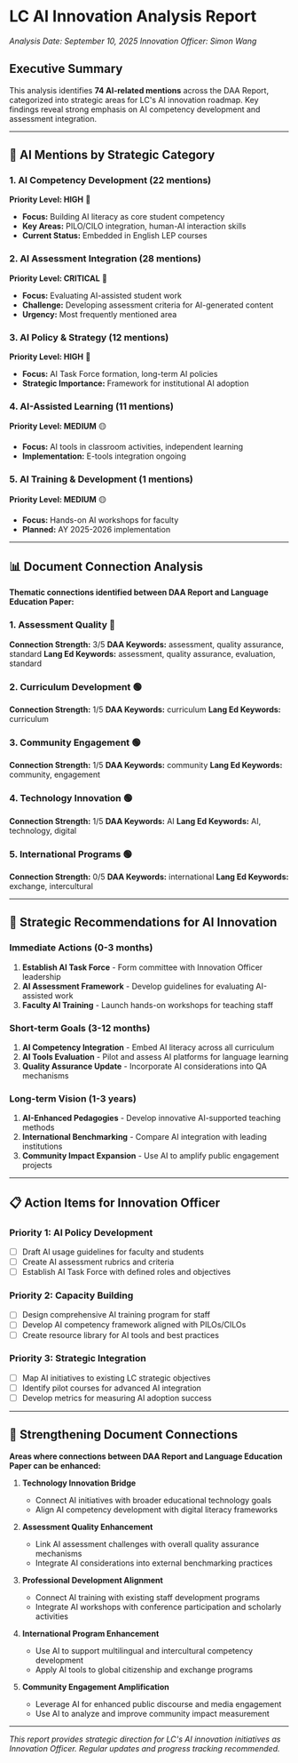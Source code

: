 # LC AI Innovation Analysis Report
*Analysis Date: September 10, 2025*
*Innovation Officer: Simon Wang*

## Executive Summary

This analysis identifies **74 AI-related mentions** across the DAA Report, categorized into strategic areas for LC's AI innovation roadmap. Key findings reveal strong emphasis on AI competency development and assessment integration.

---

## 🤖 AI Mentions by Strategic Category

### 1. AI Competency Development (22 mentions)
**Priority Level: HIGH** 🔴
- **Focus:** Building AI literacy as core student competency
- **Key Areas:** PILO/CILO integration, human-AI interaction skills
- **Current Status:** Embedded in English LEP courses

### 2. AI Assessment Integration (28 mentions)  
**Priority Level: CRITICAL** 🔴
- **Focus:** Evaluating AI-assisted student work
- **Challenge:** Developing assessment criteria for AI-generated content
- **Urgency:** Most frequently mentioned area

### 3. AI Policy & Strategy (12 mentions)
**Priority Level: HIGH** 🔴  
- **Focus:** AI Task Force formation, long-term AI policies
- **Strategic Importance:** Framework for institutional AI adoption

### 4. AI-Assisted Learning (11 mentions)
**Priority Level: MEDIUM** 🟡
- **Focus:** AI tools in classroom activities, independent learning
- **Implementation:** E-tools integration ongoing

### 5. AI Training & Development (1 mentions)
**Priority Level: MEDIUM** 🟡
- **Focus:** Hands-on AI workshops for faculty
- **Planned:** AY 2025-2026 implementation

---

## 📊 Document Connection Analysis

**Thematic connections identified between DAA Report and Language Education Paper:**


### 1. Assessment Quality 🔴
**Connection Strength:** 3/5
**DAA Keywords:** assessment, quality assurance, standard
**Lang Ed Keywords:** assessment, quality assurance, evaluation, standard

### 2. Curriculum Development 🟢
**Connection Strength:** 1/5
**DAA Keywords:** curriculum
**Lang Ed Keywords:** curriculum

### 3. Community Engagement 🟢
**Connection Strength:** 1/5
**DAA Keywords:** community
**Lang Ed Keywords:** community, engagement

### 4. Technology Innovation 🟢
**Connection Strength:** 1/5
**DAA Keywords:** AI
**Lang Ed Keywords:** AI, technology, digital

### 5. International Programs 🟢
**Connection Strength:** 0/5
**DAA Keywords:** international
**Lang Ed Keywords:** exchange, intercultural


---

## 🎯 Strategic Recommendations for AI Innovation

### Immediate Actions (0-3 months)
1. **Establish AI Task Force** - Form committee with Innovation Officer leadership
2. **AI Assessment Framework** - Develop guidelines for evaluating AI-assisted work
3. **Faculty AI Training** - Launch hands-on workshops for teaching staff

### Short-term Goals (3-12 months)
1. **AI Competency Integration** - Embed AI literacy across all curriculum
2. **AI Tools Evaluation** - Pilot and assess AI platforms for language learning
3. **Quality Assurance Update** - Incorporate AI considerations into QA mechanisms

### Long-term Vision (1-3 years)
1. **AI-Enhanced Pedagogies** - Develop innovative AI-supported teaching methods
2. **International Benchmarking** - Compare AI integration with leading institutions
3. **Community Impact Expansion** - Use AI to amplify public engagement projects

---

## 📋 Action Items for Innovation Officer

### Priority 1: AI Policy Development
- [ ] Draft AI usage guidelines for faculty and students
- [ ] Create AI assessment rubrics and criteria
- [ ] Establish AI Task Force with defined roles and objectives

### Priority 2: Capacity Building  
- [ ] Design comprehensive AI training program for staff
- [ ] Develop AI competency framework aligned with PILOs/CILOs
- [ ] Create resource library for AI tools and best practices

### Priority 3: Strategic Integration
- [ ] Map AI initiatives to existing LC strategic objectives
- [ ] Identify pilot courses for advanced AI integration
- [ ] Develop metrics for measuring AI adoption success

---

## 🔗 Strengthening Document Connections

**Areas where connections between DAA Report and Language Education Paper can be enhanced:**

1. **Technology Innovation Bridge**
   - Connect AI initiatives with broader educational technology goals
   - Align AI competency development with digital literacy frameworks

2. **Assessment Quality Enhancement**
   - Link AI assessment challenges with overall quality assurance mechanisms
   - Integrate AI considerations into external benchmarking practices

3. **Professional Development Alignment**
   - Connect AI training with existing staff development programs
   - Integrate AI workshops with conference participation and scholarly activities

4. **International Program Enhancement**
   - Use AI to support multilingual and intercultural competency development
   - Apply AI tools to global citizenship and exchange programs

5. **Community Engagement Amplification**
   - Leverage AI for enhanced public discourse and media engagement
   - Use AI to analyze and improve community impact measurement

---

*This report provides strategic direction for LC's AI innovation initiatives as Innovation Officer. Regular updates and progress tracking recommended.*
